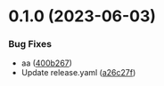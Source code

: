 # 0.1.0 (2023-06-03)


### Bug Fixes

* aa ([400b267](https://github.com/sarafpradumna/test-action-permission/commit/400b267c674d8ed00bc967767b0344684c612aff))
* Update release.yaml ([a26c27f](https://github.com/sarafpradumna/test-action-permission/commit/a26c27f298ef6b70f3fe13dc7dea031d5e2321e4))



